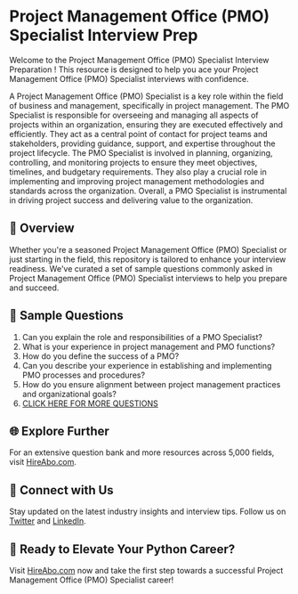 # Project Management Office (PMO) Specialist Interview Prep

Welcome to the Project Management Office (PMO) Specialist Interview Preparation ! This resource is designed to help you ace your Project Management Office (PMO) Specialist interviews with confidence.

A Project Management Office (PMO) Specialist is a key role within the field of business and management, specifically in project management. The PMO Specialist is responsible for overseeing and managing all aspects of projects within an organization, ensuring they are executed effectively and efficiently. They act as a central point of contact for project teams and stakeholders, providing guidance, support, and expertise throughout the project lifecycle. The PMO Specialist is involved in planning, organizing, controlling, and monitoring projects to ensure they meet objectives, timelines, and budgetary requirements. They also play a crucial role in implementing and improving project management methodologies and standards across the organization. Overall, a PMO Specialist is instrumental in driving project success and delivering value to the organization.

## 🚀 Overview

Whether you're a seasoned Project Management Office (PMO) Specialist or just starting in the field, this repository is tailored to enhance your interview readiness. We've curated a set of sample questions commonly asked in Project Management Office (PMO) Specialist interviews to help you prepare and succeed.

## 📝 Sample Questions

1. Can you explain the role and responsibilities of a PMO Specialist?
2. What is your experience in project management and PMO functions?
3. How do you define the success of a PMO?
4. Can you describe your experience in establishing and implementing PMO processes and procedures?
5. How do you ensure alignment between project management practices and organizational goals?
6. [CLICK HERE FOR MORE QUESTIONS](https://hireabo.com/job/1_3_36/Project%20Management%20Office%20PMO%20Specialist)

## 🌐 Explore Further

For an extensive question bank and more resources across 5,000 fields, visit [HireAbo.com](https://www.hireabo.com).

## 📱 Connect with Us

Stay updated on the latest industry insights and interview tips. Follow us on [Twitter](https://twitter.com/hireabo) and [LinkedIn](https://www.linkedin.com/in/hire-abo-3609972a8/).

## 🚀 Ready to Elevate Your Python Career?

Visit [HireAbo.com](https://www.hireabo.com) now and take the first step towards a successful Project Management Office (PMO) Specialist career!